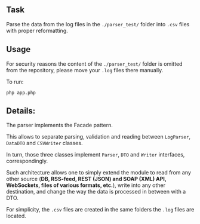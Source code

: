 ## Task

Parse the data from the log files in the ```./parser_test/``` folder into ```.csv``` files with proper reformatting.

## Usage

For security reasons the content of the ```./parser_test/``` folder is omitted from the repository, please move your ```.log``` files there manually.

To run:

```php app.php```

## Details:

The parser implements the Facade pattern.

This allows to separate parsing, validation and reading between ```LogParser```, ```DataDTO``` and ```CSVWriter``` classes.

In turn, those three classes implement ```Parser```, ```DTO``` and ```Writer``` interfaces, correspondingly.

Such architecture allows one to simply extend the module to read from any other source (**DB, RSS-feed, REST (JSON) and SOAP (XML) API, WebSockets, files of various formats, etc.**), write into any other destination, and change the way the data is processed in between with a DTO.


For simplicity, the ```.csv``` files are created in the same folders the ```.log``` files are located.